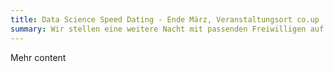 ```yaml
---
title: Data Science Speed Dating - Ende März, Veranstaltungsort co.up
summary: Wir stellen eine weitere Nacht mit passenden Freiwilligen auf Datenprobleme von NGOs. Interessiert? Sehen Sie, wie unser letztes Event abgelaufen ist
---
```


Mehr content